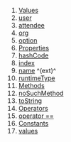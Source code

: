 1.  [Values](enums_enums/TileType.html#values)
2.  [user](enums_enums/TileType.html#user)
3.  [attendee](enums_enums/TileType.html#attendee)
4.  [org](enums_enums/TileType.html#org)
5.  [option](enums_enums/TileType.html#option)
6.  [Properties](enums_enums/TileType.html#instance-properties)
7.  [hashCode](https://api.flutter.dev/flutter/dart-core/Object/hashCode.html)
8.  [index](https://api.flutter.dev/flutter/dart-core/Enum/index.html)
9.  [name](https://api.flutter.dev/flutter/dart-core/EnumName/name.html)
    ^(ext)^
10. [runtimeType](https://api.flutter.dev/flutter/dart-core/Object/runtimeType.html)
11. [Methods](enums_enums/TileType.html#instance-methods)
12. [noSuchMethod](https://api.flutter.dev/flutter/dart-core/Object/noSuchMethod.html)
13. [toString](https://api.flutter.dev/flutter/dart-core/Object/toString.html)
14. [Operators](enums_enums/TileType.html#operators)
15. [operator
    ==](https://api.flutter.dev/flutter/dart-core/Object/operator_equals.html)
16. [Constants](enums_enums/TileType.html#constants)
17. [values](enums_enums/TileType/values-constant.html)
